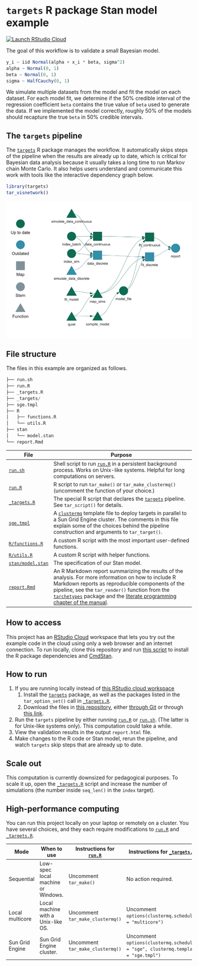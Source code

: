 
# `targets` R package Stan model example

[![Launch RStudio
Cloud](https://img.shields.io/badge/RStudio-Cloud-blue)](https://rstudio.cloud/project/1430719/)

The goal of this workflow is to validate a small Bayesian
model.

``` r
y_i ~ iid Normal(alpha + x_i * beta, sigma^2)
alpha ~ Normal(0, 1)
beta ~ Normal(0, 1)
sigma ~ HalfCauchy(0, 1)
```

We simulate multiple datasets from the model and fit the model on each
dataset. For each model fit, we determine if the 50% credible interval
of the regression coefficient `beta` contains the true value of `beta`
used to generate the data. If we implemented the model correctly,
roughly 50% of the models should recapture the true `beta` in 50%
credible intervals.

## The `targets` pipeline

The [`targets`](https://github.com/wlandau/targets) R package manages
the workflow. It automatically skips steps of the pipeline when the
results are already up to date, which is critical for Bayesian data
analysis because it usually takes a long time to run Markov chain Monte
Carlo. It also helps users understand and communicate this work with
tools like the interactive dependency graph below.

``` r
library(targets)
tar_visnetwork()
```

![](./images/graph.png)

## File structure

The files in this example are organized as follows.

``` r
├── run.sh
├── run.R
├── _targets.R
├── _targets/
├── sge.tmpl
├── R
│   ├── functions.R
│   └── utils.R
├── stan
│   └── model.stan
└── report.Rmd
```

| File                                                                                     | Purpose                                                                                                                                                                                                                                                                                                                                                                                                     |
| ---------------------------------------------------------------------------------------- | ----------------------------------------------------------------------------------------------------------------------------------------------------------------------------------------------------------------------------------------------------------------------------------------------------------------------------------------------------------------------------------------------------------- |
| [`run.sh`](https://github.com/wlandau/targets-stan/blob/main/run.sh)                   | Shell script to run [`run.R`](https://github.com/wlandau/targets-stan/blob/main/run.R) in a persistent background process. Works on Unix-like systems. Helpful for long computations on servers.                                                                                                                                                                                                          |
| [`run.R`](https://github.com/wlandau/targets-stan/blob/main/run.R)                     | R script to run `tar_make()` or `tar_make_clustermq()` (uncomment the function of your choice.)                                                                                                                                                                                                                                                                                                             |
| [`_targets.R`](https://github.com/wlandau/targets-stan/blob/main/_targets.R)           | The special R script that declares the [`targets`](https://github.com/wlandau/targets) pipeline. See `tar_script()` for details.                                                                                                                                                                                                                                                                            |
| [`sge.tmpl`](https://github.com/wlandau/targets-stan/blob/main/sge.tmpl)               | A [`clustermq`](https://github.com/mschubert/clustermq) template file to deploy targets in parallel to a Sun Grid Engine cluster. The comments in this file explain some of the choices behind the pipeline construction and arguments to `tar_target()`.                                                                                                                                                   |
| [`R/functions.R`](https://github.com/wlandau/targets-stan/blob/main/R/functions.R)     | A custom R script with the most important user-defined functions.                                                                                                                                                                                                                                                                                                                                           |
| [`R/utils.R`](https://github.com/wlandau/targets-stan/blob/main/R/functions.R)         | A custom R script with helper functions.                                                                                                                                                                                                                                                                                                                                                                    |
| [`stan/model.stan`](https://github.com/wlandau/targets-stan/blob/main/stan/model.stan) | The specification of our Stan model.                                                                                                                                                                                                                                                                                                                                                                        |
| [`report.Rmd`](https://github.com/wlandau/targets-stan/blob/main/report.Rmd)           | An R Markdown report summarizing the results of the analysis. For more information on how to include R Markdown reports as reproducible components of the pipeline, see the `tar_render()` function from the [`tarchetypes`](https://wlandau.github.io/tarchetypes) package and the [literate programming chapter of the manual](https://wlandau.github.io/targets-manual/files.html#literate-programming). |

## How to access

This project has an [RStudio
Cloud](https://rstudio.cloud/project/1430719/) workspace that lets you
try out the example code in the cloud using only a web browser and an
internet connection. To run locally, clone this repository and run [this script](https://github.com/wlandau/targets-stan/blob/main/setup/local.R) to install the R package dependencies and [CmdStan](https://github.com/stan-dev/cmdstan).

## How to run

1.  If you are running locally instead of [this RStudio cloud
    workspace](https://rstudio.cloud/project/1430691)
    1.  Install the [`targets`](https://github.com/wlandau/targets)
        package, as well as the packages listed in the
        `tar_option_set()` call in
        [`_targets.R`](https://github.com/wlandau/targets-stan/blob/main/_targets.R).
    2.  Download the files in [this
        repository](https://github.com/wlandau/targets-stan), either
        [through
        Git](https://happygitwithr.com/existing-github-first.html#new-rstudio-project-via-git-clone)
        or through [this
        link](https://github.com/wlandau/targets-stan/archive/main.zip).
2.  Run the `targets` pipeline by either running
    [`run.R`](https://github.com/wlandau/targets-stan/blob/main/run.R)
    or
    [`run.sh`](https://github.com/wlandau/targets-stan/blob/main/run.sh).
    (The latter is for Unix-like systems only). This computation could
    take a while.
3.  View the validation results in the output `report.html` file.
4.  Make changes to the R code or Stan model, rerun the pipeline, and
    watch `targets` skip steps that are already up to date.

## Scale out

This computation is currently downsized for pedagogical purposes. To
scale it up, open the
[`_targets.R`](https://github.com/wlandau/targets-stan/blob/main/_targets.R)
script and increase the number of simulations (the number inside
`seq_len()` in the `index` target).

## High-performance computing

You can run this project locally on your laptop or remotely on a
cluster. You have several choices, and they each require modifications
to [`run.R`](https://github.com/wlandau/targets-stan/blob/main/run.R)
and
[`_targets.R`](https://github.com/wlandau/targets-stan/blob/main/_targets.R).

| Mode            | When to use                        | Instructions for [`run.R`](https://github.com/wlandau/targets-stan/blob/main/run.R) | Instructions for [`_targets.R`](https://github.com/wlandau/targets-stan/blob/main/_targets.R) |
| --------------- | ---------------------------------- | ------------------------------------------------------------------------------------- | ----------------------------------------------------------------------------------------------- |
| Sequential      | Low-spec local machine or Windows. | Uncomment `tar_make()`                                                                | No action required.                                                                             |
| Local multicore | Local machine with a Unix-like OS. | Uncomment `tar_make_clustermq()`                                                      | Uncomment `options(clustermq.scheduler = "multicore")`                                          |
| Sun Grid Engine | Sun Grid Engine cluster.           | Uncomment `tar_make_clustermq()`                                                      | Uncomment `options(clustermq.scheduler = "sge", clustermq.template = "sge.tmpl")`               |
